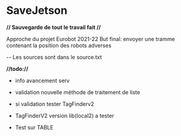 # SaveJetson

**// Sauvegarde de tout le travail fait //**


Approche du projet Eurobot 2021-22 
But final: envoyer une tramme contenant la position des robots adverses 


-- Les sources sont dans le source.txt

**//todo://** 

- info avancement serv

- validation nouvelle méthode de traitement de liste 

- si validation tester TagFinderv2

- TagFinderV2 version lib(local2) a tester

- Test sur TABLE

